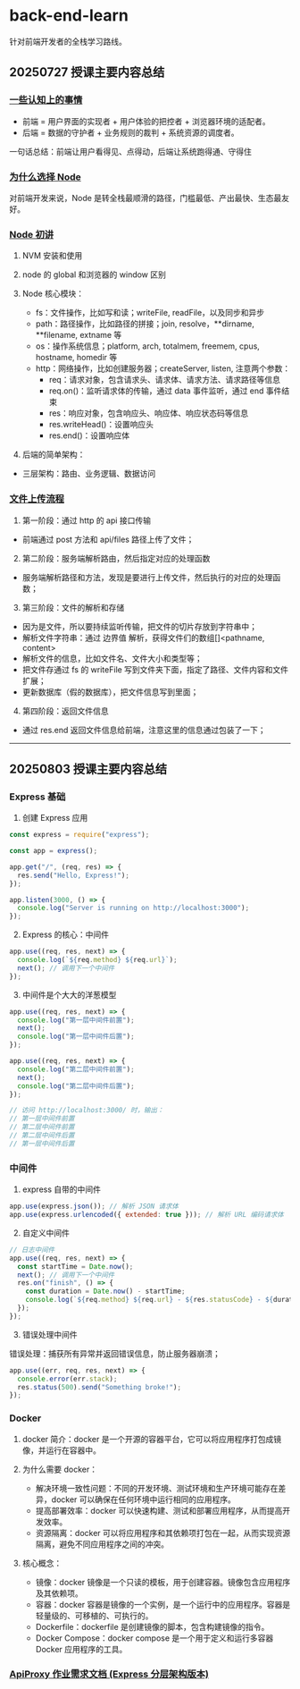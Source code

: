 # back-end-learn

针对前端开发者的全栈学习路线。

## 20250727 授课主要内容总结

### [一些认知上的事情](./docs/01.一些认知上的事情.md)

- 前端 = 用户界面的实现者 + 用户体验的把控者 + 浏览器环境的适配者。
- 后端 = 数据的守护者 + 业务规则的裁判 + 系统资源的调度者。

一句话总结：前端让用户看得见、点得动，后端让系统跑得通、守得住

### [为什么选择 Node](./docs/02.为什么选择Node.md)

对前端开发来说，Node 是转全栈最顺滑的路径，门槛最低、产出最快、生态最友好。

### [Node 初讲](./docs/04.Node初讲.md)

1. NVM 安装和使用
2. node 的 global 和浏览器的 window 区别
3. Node 核心模块：

   - fs：文件操作，比如写和读；writeFile, readFile，以及同步和异步
   - path：路径操作，比如路径的拼接；join, resolve，**dirname, **filename, extname 等
   - os：操作系统信息；platform, arch, totalmem, freemem, cpus, hostname, homedir 等
   - http：网络操作，比如创建服务器；createServer, listen, 注意两个参数：
     - req：请求对象，包含请求头、请求体、请求方法、请求路径等信息
     - req.on()：监听请求体的传输，通过 data 事件监听，通过 end 事件结束
     - res：响应对象，包含响应头、响应体、响应状态码等信息
     - res.writeHead()：设置响应头
     - res.end()：设置响应体

4. 后端的简单架构：

- 三层架构：路由、业务逻辑、数据访问

### [文件上传流程](./codes/03-file-server/server.js)

1. 第一阶段：通过 http 的 api 接口传输

- 前端通过 post 方法和 api/files 路径上传了文件；

2. 第二阶段：服务端解析路由，然后指定对应的处理函数

- 服务端解析路径和方法，发现是要进行上传文件，然后执行的对应的处理函数；

3. 第三阶段：文件的解析和存储

- 因为是文件，所以要持续监听传输，把文件的切片存放到字符串中；
- 解析文件字符串：通过 边界值 解析，获得文件们的数组[]<pathname, content>
- 解析文件的信息，比如文件名、文件大小和类型等；
- 把文件存通过 fs 的 writeFile 写到文件夹下面，指定了路径、文件内容和文件扩展；
- 更新数据库（假的数据库），把文件信息写到里面；

4. 第四阶段：返回文件信息

- 通过 res.end 返回文件信息给前端，注意这里的信息通过包装了一下；

---

## 20250803 授课主要内容总结

### Express 基础

1. 创建 Express 应用

```js
const express = require("express");

const app = express();

app.get("/", (req, res) => {
  res.send("Hello, Express!");
});

app.listen(3000, () => {
  console.log("Server is running on http://localhost:3000");
});
```

2. Express 的核心：中间件

```js
app.use((req, res, next) => {
  console.log(`${req.method} ${req.url}`);
  next(); // 调用下一个中间件
});
```

3. 中间件是个大大的洋葱模型

```js
app.use((req, res, next) => {
  console.log("第一层中间件前置");
  next();
  console.log("第一层中间件后置");
});

app.use((req, res, next) => {
  console.log("第二层中间件前置");
  next();
  console.log("第二层中间件后置");
});

// 访问 http://localhost:3000/ 时，输出：
// 第一层中间件前置
// 第二层中间件前置
// 第二层中间件后置
// 第一层中间件后置
```

### 中间件

1. express 自带的中间件

```js
app.use(express.json()); // 解析 JSON 请求体
app.use(express.urlencoded({ extended: true })); // 解析 URL 编码请求体
```

2. 自定义中间件

```js
// 日志中间件
app.use((req, res, next) => {
  const startTime = Date.now();
  next(); // 调用下一个中间件
  res.on("finish", () => {
    const duration = Date.now() - startTime;
    console.log(`${req.method} ${req.url} - ${res.statusCode} - ${duration}ms`);
  });
});
```

3. 错误处理中间件

错误处理：捕获所有异常并返回错误信息，防止服务器崩溃；

```js
app.use((err, req, res, next) => {
  console.error(err.stack);
  res.status(500).send("Something broke!");
});
```

### Docker

1. docker 简介：docker 是一个开源的容器平台，它可以将应用程序打包成镜像，并运行在容器中。

2. 为什么需要 docker：

   - 解决环境一致性问题：不同的开发环境、测试环境和生产环境可能存在差异，docker 可以确保在任何环境中运行相同的应用程序。
   - 提高部署效率：docker 可以快速构建、测试和部署应用程序，从而提高开发效率。
   - 资源隔离：docker 可以将应用程序和其依赖项打包在一起，从而实现资源隔离，避免不同应用程序之间的冲突。

3. 核心概念：

   - 镜像：docker 镜像是一个只读的模板，用于创建容器。镜像包含应用程序及其依赖项。
   - 容器：docker 容器是镜像的一个实例，是一个运行中的应用程序。容器是轻量级的、可移植的、可执行的。
   - Dockerfile：dockerfile 是创建镜像的脚本，包含构建镜像的指令。
   - Docker Compose：docker compose 是一个用于定义和运行多容器 Docker 应用程序的工具。

### [ApiProxy 作业需求文档 (Express 分层架构版本)](./docs/09.apiproxy_homework.md)
